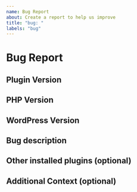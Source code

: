```yaml
---
name: Bug Report
about: Create a report to help us improve
title: "bug: "
labels: "bug"
---
```


# Bug Report

## Plugin Version
<!-- Please specify your Simple-JWT-Login plugin version -->

## PHP Version
<!-- Please specify your PHP version -->

## WordPress Version
<!-- Please specify your WordPress version -->

## Bug description
<!--
Please provide a clear and concise description of what the bug is.

What did you expect to happen? What actually happened?
-->

## Other installed plugins (optional)
<!-- 
 Create a list with the installed plugins along with version. For example:
 - Plugin name: 1.2.3
 - Another Plugin: 2.0.0
-->

## Additional Context (optional)
<!-- Add any other context or screenshots about the problem here. -->
